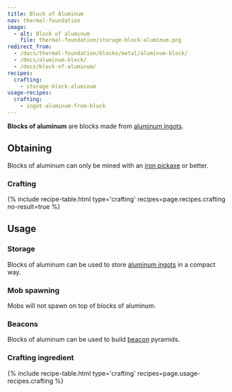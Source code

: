 ```yaml
---
title: Block of Aluminum
nav: thermal-foundation
image:
  - alt: Block of aluminum
    file: thermal-foundation/storage-block-aluminum.png
redirect_from:
  - /docs/thermal-foundation/blocks/metal/aluminum-block/
  - /docs/aluminum-block/
  - /docs/block-of-aluminum/
recipes:
  crafting:
    - storage-block-aluminum
usage-recipes:
  crafting:
    - ingot-aluminum-from-block
---
```


**Blocks of aluminum** are blocks made from [aluminum
ingots](/docs/aluminum-ingot/).


Obtaining
---------

Blocks of aluminum can only be mined with an [iron
pickaxe](https://minecraft.gamepedia.com/Pickaxe) or better.

### Crafting
{% include recipe-table.html type='crafting' recipes=page.recipes.crafting no-result=true %}


Usage
-----

### Storage
Blocks of aluminum can be used to store [aluminum ingots](/docs/aluminum-ingot/)
in a compact way.

### Mob spawning
Mobs will not spawn on top of blocks of aluminum.

### Beacons
Blocks of aluminum can be used to build
[beacon](https://minecraft.gamepedia.com/Beacon) pyramids.

### Crafting ingredient
{% include recipe-table.html type='crafting' recipes=page.usage-recipes.crafting %}
